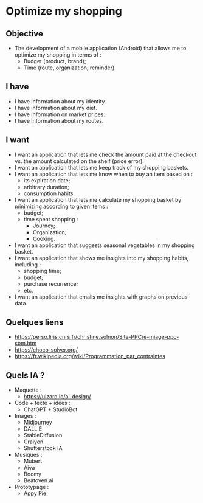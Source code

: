 # Optimize my shopping

## Objective

- The development of a mobile application (Android) that allows me to optimize my shopping in terms of :
    - Budget (product, brand);
    - Time (route, organization, reminder).

## I have

- I have information about my identity.
- I have information about my diet.
- I have information on market prices.
- I have information about my routes.

## I want

- I want an application that lets me check the amount paid at the checkout vs. the amount calculated on the shelf (price error).
- I want an application that lets me keep track of my shopping baskets.
- I want an application that lets me know when to buy an item based on :
    - its expiration date;
    - arbitrary duration;
    - consumption habits.
- I want an application that lets me calculate my shopping basket by [minimizing](https://choco-solver.org/) according to given items :
    - budget;
    - time spent shopping :
        - Journey;
        - Organization;
        - Cooking.
- I want an application that suggests seasonal vegetables in my shopping basket.
- I want an application that shows me insights into my shopping habits, including :
    - shopping time;
    - budget;
    - purchase recurrence;
    - etc.
- I want an application that emails me insights with graphs on previous data.

## Quelques liens

- https://perso.liris.cnrs.fr/christine.solnon/Site-PPC/e-miage-ppc-som.htm
- https://choco-solver.org/
- https://fr.wikipedia.org/wiki/Programmation_par_contraintes


## Quels IA ?

- Maquette : 
    - https://uizard.io/ai-design/
- Code + texte + idées :
    - ChatGPT + StudioBot
- Images :
    - Midjourney
    - DALL.E
    - StableDiffusion
    - Craiyon
    - Shutterstock IA
- Musiques :
    - Mubert
    - Aiva
    - Boomy
    - Beatoven.ai
- Prototypage :
    - Appy Pie